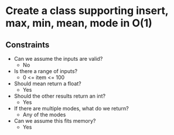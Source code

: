 # Create a class supporting insert, max, min, mean, mode in O(1)

## Constraints
* Can we assume the inputs are valid?
    * No
* Is there a range of inputs?
    * 0 <= item <= 100
* Should mean return a float?
    * Yes
* Should the other results return an int?
    * Yes
* If there are multiple modes, what do we return?
    * Any of the modes
* Can we assume this fits memory?
    * Yes